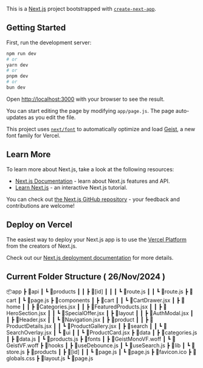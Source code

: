 This is a [Next.js](https://nextjs.org) project bootstrapped with [`create-next-app`](https://github.com/vercel/next.js/tree/canary/packages/create-next-app).

## Getting Started

First, run the development server:

```bash
npm run dev
# or
yarn dev
# or
pnpm dev
# or
bun dev
```

Open [http://localhost:3000](http://localhost:3000) with your browser to see the result.

You can start editing the page by modifying `app/page.js`. The page auto-updates as you edit the file.

This project uses [`next/font`](https://nextjs.org/docs/app/building-your-application/optimizing/fonts) to automatically optimize and load [Geist](https://vercel.com/font), a new font family for Vercel.

## Learn More

To learn more about Next.js, take a look at the following resources:

- [Next.js Documentation](https://nextjs.org/docs) - learn about Next.js features and API.
- [Learn Next.js](https://nextjs.org/learn) - an interactive Next.js tutorial.

You can check out [the Next.js GitHub repository](https://github.com/vercel/next.js) - your feedback and contributions are welcome!

## Deploy on Vercel

The easiest way to deploy your Next.js app is to use the [Vercel Platform](https://vercel.com/new?utm_medium=default-template&filter=next.js&utm_source=create-next-app&utm_campaign=create-next-app-readme) from the creators of Next.js.

Check out our [Next.js deployment documentation](https://nextjs.org/docs/app/building-your-application/deploying) for more details.

## Current Folder Structure ( 26/Nov/2024 )

📦app
┣ 📂api
┃ ┗ 📂products
┃ ┃ ┣ 📂[id]
┃ ┃ ┃ ┗ 📜route.js
┃ ┃ ┗ 📜route.js
┣ 📂cart
┃ ┗ 📜page.js
┣ 📂components
┃ ┣ 📂cart
┃ ┃ ┗ 📜CartDrawer.jsx
┃ ┣ 📂home
┃ ┃ ┣ 📜Categories.jsx
┃ ┃ ┣ 📜FeaturedProducts.jsx
┃ ┃ ┣ 📜HeroSection.jsx
┃ ┃ ┗ 📜SpecialOffer.jsx
┃ ┣ 📂layout
┃ ┃ ┣ 📜AuthModal.jsx
┃ ┃ ┣ 📜Header.jsx
┃ ┃ ┗ 📜Navigation.jsx
┃ ┣ 📂product
┃ ┃ ┣ 📜ProductDetails.jsx
┃ ┃ ┗ 📜ProductGallery.jsx
┃ ┣ 📂search
┃ ┃ ┗ 📜SearchOverlay.jsx
┃ ┗ 📂ui
┃ ┃ ┗ 📜ProductCard.jsx
┣ 📂data
┃ ┣ 📜categories.js
┃ ┣ 📜data.js
┃ ┗ 📜products.js
┣ 📂fonts
┃ ┣ 📜GeistMonoVF.woff
┃ ┗ 📜GeistVF.woff
┣ 📂hooks
┃ ┣ 📜useDebounce.js
┃ ┗ 📜useSearch.js
┣ 📂lib
┃ ┗ 📜store.js
┣ 📂products
┃ ┣ 📂[id]
┃ ┃ ┗ 📜page.js
┃ ┗ 📜page.js
┣ 📜favicon.ico
┣ 📜globals.css
┣ 📜layout.js
┗ 📜page.js
